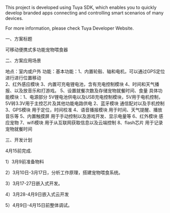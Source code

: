This project is developed using Tuya SDK, which enables you to quickly develop branded apps connecting and controlling smart scenarios of many devices.

For more information, please check Tuya Developer Website.


一、方案标题

可移动便携式多功能宠物喂食器

二、方案应用场景

地点：室内或户外
功能：基本功能：1、内置轮毂、轴和电机，可以通过GPS定位进行进行位置移动  
               2、红外感应模块
               3、内置可充电锂电池，含有充电控制模块
               4、时间和天气播报、以及放音乐和打游戏。
               5、设置就餐次数及存储宠物就餐时间、食量
具体功能模块：1、电源部分  5V锂电池供电以及USB充电控制模块，5V用于电机控制，5V转3.3V用于主控芯片及其他功能电路供电
             2、蓝牙模块   通信配对以及手机控制
             3、GPS模块    用于定位，时间校准
             4、语音播报模块   用于时间、天气提醒、播放音乐等
             5、内置触摸屏     用于手动控制以及游戏开发、显示电量等
             6、红外模块       感应宠物
             7、wifi模块      用于从互联网获取信息以及云端控制
             8、flash芯片     用于记录宠物就餐时间
            

三、开发计划

4月15前完成.

1）3月9前准备物料

2）3月10日-3月17日，分析工作原理，搭建宠物喂食系统。

3）3月17-27日嵌入式开发。

4）3月28-4月9日嵌入式云开发

5）4月9日-4月15日前整体调试。
